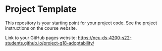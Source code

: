 # Project Template

This repository is your starting point for your project code. See the project instructions on the course website.

Link to your GitHub pages website: <https://neu-ds-4200-s22-students.github.io/project-g18-adoptability/>
